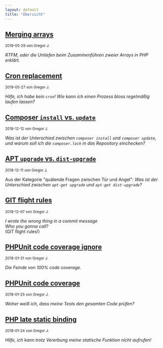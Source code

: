 ```yaml
---
layout: default
title: "Übersicht"
---
```


## [Merging arrays](./2019-05-29-merging-arrays.html)

<small>2019-05-29 von Gregor J.</small>

_RTFM, oder die Untiefen beim Zusammenführen zweier Arrays in PHP erklärt._

## [Cron replacement](./2019-05-27-cron-replacement.html)

<small>2019-05-27 von Gregor J.</small>

_Hilfe, ich habe kein `cron`! Wie kann ich einen Prozess bloss regelmäßig laufen lassen?_

## [Composer `install` vs. `update`](./2018-12-12-composer-install-vs-update.html)

<small>2018-12-12 von Gregor J.</small>

_Was ist der Unterschied zwischen `composer install` und `composer update`, und warum soll ich die `composer.lock` in das Repository einchecken?_

## [APT `upgrade` vs. `dist-upgrade`](2018-12-11-apt-upgrade-vs-dist-upgrade.html)

<small>2018-12-11 von Gregor J.</small>

Aus der Kategorie "quälende Fragen zwischen Tür und Angel": _Was ist der Unterschied zwischen `apt-get upgrade` und `apt-get dist-upgrade`?_ 

## [GIT flight rules](2018-12-07-git-flight-rules.html)

<small>2018-12-07 von Gregor J.</small>

_I wrote the wrong thing in a commit message_   
_Who you gonna call?_   
(GIT flight rules!)

## [PHPUnit code coverage ignore](2018-01-31-phpunit-code-coverage-ignore.html)

<small>2018-01-31 von Gregor J.</small>

_Die Feinde von 100% code coverage._

## [PHPUnit code coverage](2018-01-25-phpunit-code-coverage.html)

<small>2018-01-25 von Gregor J.</small>

_Woher weiß ich, dass meine Tests den gesamten Code prüfen?_

## [PHP late static binding](2018-01-24-late-static-binding.html)

<small>2018-01-24 von Gregor J.</small>

_Hilfe, ich kann trotz Vererbung meine statische Funktion nicht aufrufen!_
